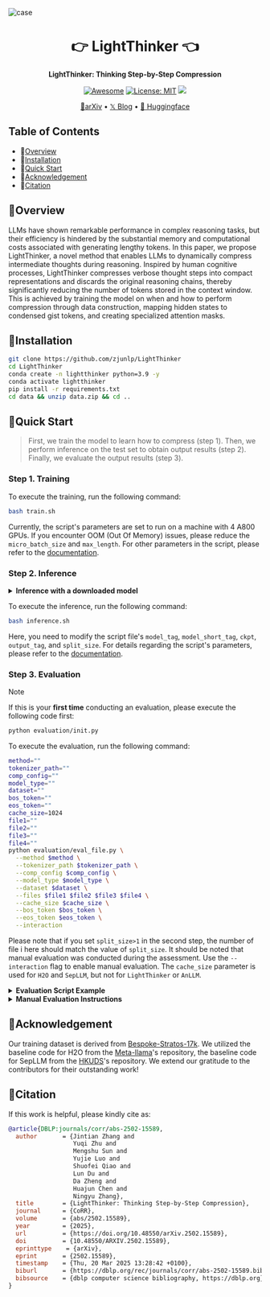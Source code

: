 ![case](assets/gif.gif)


<div align="center">
<h1 align="center"> 👉 LightThinker 👈 </h1>
<b>LightThinker: Thinking Step-by-Step Compression</b>

[![Awesome](https://awesome.re/badge.svg)](https://github.com/zjunlp/LightThinker) 
[![License: MIT](https://img.shields.io/badge/License-MIT-green.svg)](https://opensource.org/licenses/MIT)
![](https://img.shields.io/github/last-commit/zjunlp/LightThinker?color=green) 

<p align="center">
  <a href="https://arxiv.org/abs/2502.15589">📄arXiv</a> •
  <a href="https://x.com/zxlzr/status/1894729164609208338">𝕏 Blog</a> •
  <a href="https://huggingface.co/collections/zjunlp/lightthinker-67f9faaaa518f2e00b17386b">🤗 Huggingface</a>
</p>

</div>

## Table of Contents

- 👀[Overview](#overview)
- 🔧[Installation](#installation)
- 🏃[Quick Start](#quick-start)
- 🎁[Acknowledgement](#acknowledgement)
- 🚩[Citation](#citation)

## 👀Overview

LLMs have shown remarkable performance in complex reasoning tasks, but their efficiency is hindered by the substantial memory and computational costs associated with generating lengthy tokens. In this paper, we propose LightThinker, a novel method that enables LLMs to dynamically compress intermediate thoughts during reasoning. Inspired by human cognitive processes, LightThinker compresses verbose thought steps into compact representations and discards the original reasoning chains, thereby significantly reducing the number of tokens stored in the context window. This is achieved by training the model on when and how to perform compression through data construction, mapping hidden states to condensed gist tokens, and creating specialized attention masks.


## 🔧Installation

```bash
git clone https://github.com/zjunlp/LightThinker
cd LightThinker
conda create -n lightthinker python=3.9 -y
conda activate lightthinker
pip install -r requirements.txt
cd data && unzip data.zip && cd ..
```


## 🏃Quick Start

> First, we train the model to learn how to compress (step 1). Then, we perform inference on the test set to obtain output results (step 2). Finally, we evaluate the output results (step 3).

### Step 1. Training

To execute the training, run the following command:

```bash
bash train.sh
```

Currently, the script's parameters are set to run on a machine with 4 A800 GPUs. If you encounter OOM (Out Of Memory) issues, please reduce the `micro_batch_size` and `max_length`. For other parameters in the script, please refer to the [documentation](./ARGS.md).

### Step 2. Inference

<details> 
<summary><b>Inference with a downloaded model</b></summary>

If you are downloading a trained model from Huggingface, please set the `model_path` parameter in `inference.sh` to the absolute path of the model. The values of other parameters `ckpt` and `model_tag` will be ignored.
</details>

To execute the inference, run the following command:

```bash
bash inference.sh
```

Here, you need to modify the script file's `model_tag`, `model_short_tag`, `ckpt`, `output_tag`, and `split_size`. For details regarding the script's parameters, please refer to the [documentation](./ARGS.md).


### Step 3. Evaluation

> [!NOTE]
> If this is your **first time** conducting an evaluation, please execute the following code first:
```bash
python evaluation/init.py
```

To execute the evaluation, run the following command:

```bash
method=""
tokenizer_path=""
comp_config=""
model_type=""
dataset=""
bos_token=""
eos_token=""
cache_size=1024
file1=""
file2=""
file3=""
file4=""
python evaluation/eval_file.py \
  --method $method \
  --tokenizer_path $tokenizer_path \
  --comp_config $comp_config \
  --model_type $model_type \
  --dataset $dataset \
  --files $file1 $file2 $file3 $file4 \
  --cache_size $cache_size \
  --bos_token $bos_token \
  --eos_token $eos_token \
  --interaction 
```

Please note that if you set `split_size>1` in the second step, the number of file i here should match the value of `split_size`. It should be noted that manual evaluation was conducted during the assessment. Use the `--interaction` flag to enable manual evaluation. The `cache_size` parameter is used for `H2O` and `SepLLM`, but not for `LightThinker` or `AnLLM`.

<details> 
<summary><b>Evaluation Script Example</b></summary>

```bash
# The optional values for the method argument are 'anchor-token', 'normal', 'kvcache', and 'anchor-thought'.
method="anchor-thought"
tokenizer_path="Qwen/Qwen2.5-7B-Instruct"
comp_config="configs/LightThinker/qwen/v1.json"
model_type="qwen"
dataset="gpqa"
bos_token="<|im_start|>"
eos_token="<|im_end|>"
cache_size=1024
folder=""
ckpt=1045
file1="inference_results/${folder}/${dataset}/${ckpt}/1-4qwen_7b.jsonl"
file2="inference_results/${folder}/${dataset}/${ckpt}/2-4qwen_7b.jsonl"
file3="inference_results/${folder}/${dataset}/${ckpt}/3-4qwen_7b.jsonl"
file4="inference_results/${folder}/${dataset}/${ckpt}/4-4qwen_7b.jsonl"
python evaluation/eval_file.py \
  --method $method \
  --tokenizer_path $tokenizer_path \
  --comp_config $comp_config \
  --model_type $model_type \
  --dataset $dataset \
  --files $file1 $file2 $file3 $file4 \
  --cache_size $cache_size \
  --bos_token $bos_token \
  --eos_token $eos_token \
  --interaction 
```
</details>

<details> 
<summary><b>Manual Evaluation Instructions</b></summary>

When string matching fails, the output will be displayed in the format "Model Answer" <=> "Standard Answer". At this point, you can input "y" or "n" to evaluate this case. If you believe the model's answer extraction is incorrect, you can input "e" to print the model's complete output, and then input "y" or "n" to evaluate this case.
</details>



## 🎁Acknowledgement

Our training dataset is derived from [Bespoke-Stratos-17k](https://huggingface.co/datasets/bespokelabs/Bespoke-Stratos-17k). We utilized the baseline code for H2O from the [Meta-llama](https://github.com/meta-llama/llama-cookbook)'s repository, the baseline code for SepLLM from the [HKUDS](https://github.com/HKUDS/SepLLM)'s repository. We extend our gratitude to the contributors for their outstanding work!


## 🚩Citation

If this work is helpful, please kindly cite as:

```bibtex
@article{DBLP:journals/corr/abs-2502-15589,
  author       = {Jintian Zhang and
                  Yuqi Zhu and
                  Mengshu Sun and
                  Yujie Luo and
                  Shuofei Qiao and
                  Lun Du and
                  Da Zheng and
                  Huajun Chen and
                  Ningyu Zhang},
  title        = {LightThinker: Thinking Step-by-Step Compression},
  journal      = {CoRR},
  volume       = {abs/2502.15589},
  year         = {2025},
  url          = {https://doi.org/10.48550/arXiv.2502.15589},
  doi          = {10.48550/ARXIV.2502.15589},
  eprinttype    = {arXiv},
  eprint       = {2502.15589},
  timestamp    = {Thu, 20 Mar 2025 13:28:42 +0100},
  biburl       = {https://dblp.org/rec/journals/corr/abs-2502-15589.bib},
  bibsource    = {dblp computer science bibliography, https://dblp.org}
}
```





